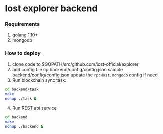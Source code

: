 Iost explorer backend
======


### Requirements 

1. golang 1.10+
2. mongodb



### How to deploy

1. clone code to $GOPATH/src/github.com/iost-official/explorer
2. add config file cp backend/config/config.json.sample backend/config/config.json
    update the ```rpcHost```, ```mongodb``` config if need
3. Run blockchain sync task: 
```bash
cd backend/task
make
nohup ./task &
```
4. Run REST api service
```bash
cd backend
make
nohup ./backend &
```


